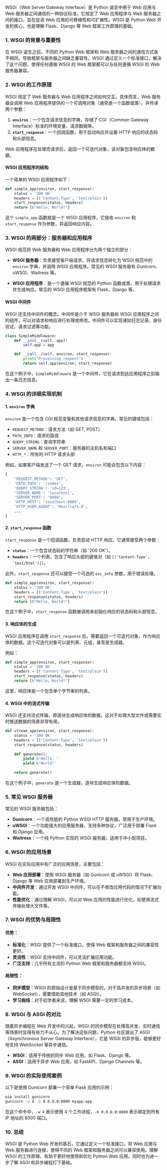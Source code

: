 WSGI（Web Server Gateway Interface）是 Python 语言中用于 Web 应用与 Web 服务器之间通信的一种协议标准。它规定了 Web 应用程序与 Web 服务器之间的接口，旨在促进 Web 应用的可移植性和可扩展性。WSGI 是 Python Web 开发的核心，也是理解 Flask、Django 等 Web 框架工作原理的基础。

### 1. WSGI 的背景与重要性

在 WSGI 诞生之前，不同的 Python Web 框架和 Web 服务器之间的通信方式各不相同，导致框架与服务器之间缺乏兼容性。WSGI 通过定义一个标准接口，解决了这个问题，使得任何遵循 WSGI 的 Web 框架都可以与任何遵循 WSGI 的 Web 服务器兼容。

### 2. WSGI 的工作原理

WSGI 规定了 Web 服务器与 Web 应用程序之间如何交互。具体而言，Web 服务器会调用 Web 应用程序提供的一个可调用对象（通常是一个函数或类），并传递两个参数：

1. **`environ`**：一个包含请求信息的字典，存储了 CGI（Common Gateway Interface）标准的环境变量、请求数据等。
2. **`start_response`**：一个回调函数，用于启动响应并设置 HTTP 响应的状态码和头部信息。

Web 应用程序在处理完请求后，返回一个可迭代对象，该对象包含响应体的数据。

#### WSGI 应用程序的结构

一个简单的 WSGI 应用程序如下：

```python
def simple_app(environ, start_response):
    status = '200 OK'
    headers = [('Content-Type', 'text/plain')]
    start_response(status, headers)
    return [b"Hello, World!"]
```

这个 `simple_app` 函数就是一个 WSGI 应用程序，它接收 `environ` 和 `start_response` 作为参数，并返回响应内容。

### 3. WSGI 的两部分：服务器和应用程序

WSGI 规范将 Web 服务器和 Web 应用程序分为两个独立的部分：

- **WSGI 服务器**：负责接受客户端请求，将请求信息转化为 WSGI 规范中的 `environ` 字典，并调用 WSGI 应用程序。常见的 WSGI 服务器有 Gunicorn、uWSGI、Waitress 等。

- **WSGI 应用程序**：是一个遵循 WSGI 规范的 Python 函数或类，用于处理请求并生成响应。常见的 WSGI 应用程序框架有 Flask、Django 等。

#### WSGI 中间件

WSGI 还支持中间件的概念。中间件是介于 WSGI 服务器和 WSGI 应用程序之间的组件，可以对请求和响应进行处理或修改。中间件可以实现诸如日志记录、身份验证、请求过滤等功能。

```python
class SimpleMiddleware:
    def __init__(self, app):
        self.app = app

    def __call__(self, environ, start_response):
        print("Processing request")
        return self.app(environ, start_response)
```

在这个例子中，`SimpleMiddleware` 是一个中间件，它在请求到达应用程序之前输出一条日志信息。

### 4. WSGI 的详细实现机制

#### 1. `environ` 字典

`environ` 是一个包含 CGI 规范变量和其他请求信息的字典。常见的键值包括：

- `REQUEST_METHOD`：请求方法（如 GET, POST）
- `PATH_INFO`：请求的路径
- `QUERY_STRING`：查询字符串
- `SERVER_NAME` 和 `SERVER_PORT`：服务器的主机名和端口
- `HTTP_*`：所有的 HTTP 请求头部

例如，如果客户端发送了一个 GET 请求，`environ` 可能会包含以下内容：

```python
{
    'REQUEST_METHOD': 'GET',
    'PATH_INFO': '/index',
    'QUERY_STRING': 'id=123',
    'SERVER_NAME': 'localhost',
    'SERVER_PORT': '8080',
    'HTTP_HOST': 'localhost:8080',
    'HTTP_USER_AGENT': 'Mozilla/5.0',
    ...
}
```

#### 2. `start_response` 函数

`start_response` 是一个回调函数，负责启动 HTTP 响应。它通常接受两个参数：

- **`status`**：一个包含状态码的字符串（如 '200 OK'）。
- **`headers`**：一个列表，包含了响应头部的键值对（如 `[('Content-Type', 'text/html')]`）。

此外，`start_response` 还可以接受一个可选的 `exc_info` 参数，用于错误处理。

```python
def simple_app(environ, start_response):
    status = '200 OK'
    headers = [('Content-Type', 'text/plain')]
    start_response(status, headers)
    return [b"Hello, World!"]
```

在这个例子中，`start_response` 函数被调用来初始化响应的状态码和头部信息。

#### 3. 响应体的生成

WSGI 应用程序在调用 `start_response` 后，需要返回一个可迭代对象，作为响应体的数据。这个可迭代对象可以是列表、元组，甚至是生成器。

例如：

```python
def simple_app(environ, start_response):
    status = '200 OK'
    headers = [('Content-Type', 'text/plain')]
    start_response(status, headers)
    return [b"Hello, World!"]
```

这里，响应体是一个包含单个字节串的列表。

#### 4. WSGI 中的流式传输

WSGI 还支持流式传输，即逐块生成响应体的数据。这对于处理大型文件或需要实时推送数据的场景非常有用。

```python
def stream_app(environ, start_response):
    status = '200 OK'
    headers = [('Content-Type', 'text/plain')]
    start_response(status, headers)
    
    def generate():
        yield b'Hello, '
        yield b'World!'
    
    return generate()
```

在这个例子中，`generate` 是一个生成器，逐块生成响应体的数据。

### 5. 常见 WSGI 服务器

常见的 WSGI 服务器包括：

- **Gunicorn**：一个高性能的 Python WSGI HTTP 服务器，常用于生产环境。
- **uWSGI**：一个功能强大的应用服务器，支持多种协议，广泛用于部署 Flask 和 Django 应用。
- **Waitress**：一个纯 Python 实现的 WSGI 服务器，适用于中小型项目。

### 6. WSGI 的应用场景

WSGI 在实际应用中有广泛的应用场景，主要包括：

- **Web 应用部署**：使用 WSGI 服务器（如 Gunicorn 或 uWSGI）将 Flask、Django 等 Web 应用部署到生产环境。
- **中间件开发**：通过开发 WSGI 中间件，可以在不修改应用代码的情况下扩展功能。
- **性能优化**：通过理解 WSGI，可以对 Web 应用的性能进行优化，如使用流式传输处理大文件等。

### 7. WSGI 的优势与局限性

#### 优势：

- **标准化**：WSGI 提供了一个标准接口，使得 Web 框架和服务器之间的兼容性更好。
- **灵活性**：WSGI 支持中间件，可以灵活扩展应用功能。
- **广泛支持**：几乎所有主流的 Python Web 框架和服务器都支持 WSGI。

#### 局限性：

- **同步模型**：WSGI 的原始设计是基于同步模型的，对于高并发的异步场景（如 WebSocket），需要借助其他技术（如 ASGI）。
- **学习曲线**：对于初学者来说，理解 WSGI 需要一定的学习成本。

### 8. WSGI 与 ASGI 的对比

随着异步编程在 Web 开发中的兴起，WSGI 的同步模型在处理高并发、实时通信等场景时显得有些力不从心。为了解决这些问题，Python 社区提出了 ASGI（Asynchronous Server Gateway Interface），它是 WSGI 的异步版，能够更好地支持 WebSocket 等异步通信。

- **WSGI**：适用于传统的同步 Web 应用，如 Flask、Django 等。
- **ASGI**：适用于异步 Web 应用，如 FastAPI、Django Channels 等。

### 9. WSGI 的实际使用案例

以下是使用 Gunicorn 部署一个简单 Flask 应用的示例：

```bash
pip install gunicorn
gunicorn -w 4 -b 0.0.0.0:8000 myapp:app
```

在这个命令中，`-w 4` 表示使用 4 个工作进程，`-b 0.0.0.0:8000` 表示绑定到所有 IP 地址的 8000 端口。

### 10. 总结

WSGI 是 Python Web 开发的基石，它通过定义一个标准接口，将 Web 应用与 Web 服务器进行连接，使得不同的 Web 框架和服务器之间可以兼容使用。理解 WSGI 的工作原理，有助于更好地使用和优化 Python Web 应用，同时也为进一步了解 ASGI 和异步编程打下基础。
